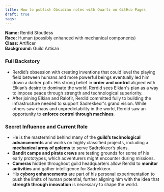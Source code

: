 ```yaml
---
title: How to publish Obsidian notes with Quartz on GitHub Pages
draft: true
tags:
---
```

 

**Name:** Rerdid Stoutless  
**Race:** Human (possibly enhanced with mechanical components)  
**Class:** Artificer  
**Background:** Guild Artisan

### **Full Backstory**

- Rerdid’s obsession with creating inventions that could level the playing field between humans and more powerful beings eventually led him down a darker path. His strong belief in **order and control** aligned with Elkian’s desire to dominate the world. Rerdid sees Elkian's plan as a way to impose peace through strength and technological superiority.
- After joining Elkian and Ralofir, Rerdid committed fully to building the infrastructure needed to support Sadrekkeor's grand vision. While others saw chaos and unpredictability in the world, Rerdid saw an opportunity to **enforce control through machines**.

### **Secret Influence and Current Role**

- He is the mastermind behind many of the **guild’s technological advancements** and works on highly classified projects, including a **mechanical army of golems** to serve Sadrekkeor’s plans.
- **Bandit camps and pirate crews** are testing grounds for some of his early prototypes, which adventurers might encounter during missions.
- **Cameras** hidden throughout guild headquarters allow Rerdid to **monitor activities** and gather intelligence for Sadrekkeor.
- His **cyborg enhancements** are part of his personal experimentation to push the limits of human potential, further aligning him with the idea that **strength through innovation** is necessary to shape the world.